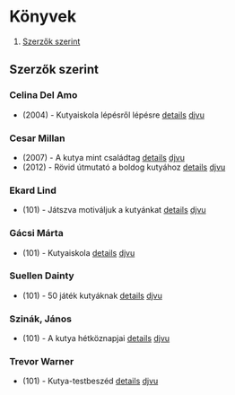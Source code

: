 # Könyvek

1. [Szerzők szerint](#szerzők-szerint)

## Szerzők szerint

### Celina Del Amo

- (2004) - Kutyaiskola ​lépésről lépésre [details](_details/Celina%20Del%20Amo.md#id_1) [djvu](https://github.com/BercziSandor/calibre_lib/raw/main/Celina%20Del%20Amo/Kutyaiskola%20%20lepesrol%20lepesre%20%281%29/Kutyaiskola%20%20lepesrol%20lepesre%20-%20Celina%20Del%20Amo.djvu)

### Cesar Millan

- (2007) - A kutya mint családtag [details](_details/Cesar%20Millan.md#id_2) [djvu](https://github.com/BercziSandor/calibre_lib/raw/main/Cesar%20Millan/A%20kutya%20mint%20csaladtag%20%282%29/A%20kutya%20mint%20csaladtag%20-%20Cesar%20Millan.djvu)
- (2012) - Rövid útmutató a boldog kutyához [details](_details/Cesar%20Millan.md#id_3) [djvu](https://github.com/BercziSandor/calibre_lib/raw/main/Cesar%20Millan/Rovid%20utmutato%20a%20boldog%20kutyahoz%20%283%29/Rovid%20utmutato%20a%20boldog%20kutyaho%20-%20Cesar%20Millan.djvu)

### Ekard Lind

- (101) - Játszva motiváljuk a kutyánkat [details](_details/Ekard%20Lind.md#id_4) [djvu](https://github.com/BercziSandor/calibre_lib/raw/main/Ekard%20Lind/Jatszva%20motivaljuk%20a%20kutyankat%20%284%29/Jatszva%20motivaljuk%20a%20kutyankat%20-%20Ekard%20Lind.djvu)

### Gácsi Márta

- (101) - Kutyaiskola [details](_details/G%C3%A1csi%20M%C3%A1rta.md#id_7) [djvu](https://github.com/BercziSandor/calibre_lib/raw/main/Gacsi%20Marta/Kutyaiskola%20%287%29/Kutyaiskola%20-%20Gacsi%20Marta.djvu)

### Suellen Dainty

- (101) - 50 játék kutyáknak [details](_details/Suellen%20Dainty.md#id_5) [djvu](https://github.com/BercziSandor/calibre_lib/raw/main/Suellen%20Dainty/50%20jatek%20kutyaknak%20%285%29/50%20jatek%20kutyaknak%20-%20Suellen%20Dainty.djvu)

### Szinák, János

- (101) - A kutya hétköznapjai [details](_details/Szin%C3%A1k%2C%20J%C3%A1nos.md#id_6) [djvu](https://github.com/BercziSandor/calibre_lib/raw/main/Szinak%2C%20Janos/A%20kutya%20hetkoznapjai%20%286%29/A%20kutya%20hetkoznapjai%20-%20Szinak%2C%20Janos.djvu)

### Trevor Warner

- (101) - Kutya-testbeszéd [details](_details/Trevor%20Warner.md#id_8) [djvu](https://github.com/BercziSandor/calibre_lib/raw/main/Trevor%20Warner/Kutya-testbeszed%20%288%29/Kutya-testbeszed%20-%20Trevor%20Warner.djvu)